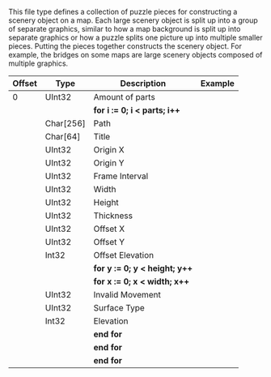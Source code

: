This file type defines a collection of puzzle pieces for constructing a scenery object on a map. Each large scenery object is split up into a group of separate graphics, similar to how a map background is split up into separate graphics or how a puzzle splits one picture up into multiple smaller pieces. Putting the pieces together constructs the scenery object. For example, the bridges on some maps are large scenery objects composed of multiple graphics.

| Offset | Type | Description | Example |
| ------ | ---- | ----------- | ------- |
| 0 | UInt32 | Amount of parts |  |
||| **for i := 0; i < parts; i++** |
| | Char[256] | Path | |
| | Char[64] | Title | |
| | UInt32 | Origin X | |
| | UInt32 | Origin Y | |
| | UInt32 | Frame Interval | |
| | UInt32 | Width | |
| | UInt32 | Height | |
| | UInt32 | Thickness | |
| | UInt32 | Offset X | |
| | UInt32 | Offset Y | |
| | Int32 | Offset Elevation | |
||| **for y := 0; y < height; y++** |
||| **for x := 0; x < width; x++** |
| | UInt32 | Invalid Movement | |
| | UInt32 | Surface Type | |
| | Int32 | Elevation | |
||| **end for** |
||| **end for** |
||| **end for** |